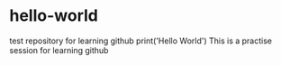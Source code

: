# hello-world
test repository for learning github
print('Hello World')
This is a practise session for learning github
